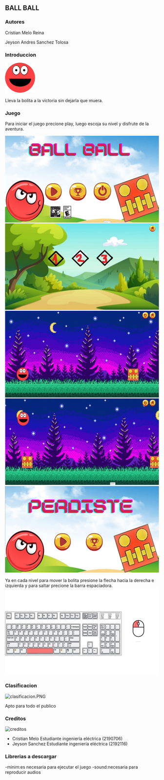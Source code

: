 ## BALL BALL
### Autores

Cristian Melo Reina 

Jeyson Andres Sanchez Tolosa 

### Introduccion
![bola](https://github.com/Computer-Programming-I-UIS/game-ball-ball/blob/master/juego2_0/data/Captura%20de%20pantalla0.png)

Lleva la bolita a la victoria sin dejarla que muera.

### Juego



Para iniciar el juego precione play, luego escoja su nivel y disfrute de la aventura.

![menu.JPG](https://github.com/Computer-Programming-I-UIS/game-ball-ball/blob/master/juego2_0/data/Diapositiva1.JPG)
![niveles](https://github.com/Computer-Programming-I-UIS/game-ball-ball/blob/master/juego2_0/data/Diapositiva2.JPG)
![juego](https://github.com/Computer-Programming-I-UIS/game-ball-ball/blob/master/juego2_0/data/Diapositiva3.JPG)
![juego](https://github.com/Computer-Programming-I-UIS/game-ball-ball/blob/master/juego2_0/data/Diapositiva4.JPG)
![juego](https://github.com/Computer-Programming-I-UIS/game-ball-ball/blob/master/juego2_0/data/Diapositiva5.JPG)


Ya en cada nivel para mover la bolita presione la flecha hacia la derecha e izquierda y para saltar precione la barra espaciadora.
![juego](https://github.com/Computer-Programming-I-UIS/game-ball-ball/blob/master/juego2_0/data/Diapositiva6.JPG)


### Clasificacion
![clasificacion.PNG](https://www.dropbox.com/s/jszp7qo08rpo30p/clasificacion.PNG?dl=0&raw=1)

Apto para todo el publico


### Creditos
![creditos](https://github.com/Computer-Programming-I-UIS/game-ball-ball/blob/master/juego2_0/data/Presentaci%C3%B3n1.jpg)



- Cristian Melo Estudiante ingeniería eléctrica (2190706)
- Jeyson Sanchez Estudiante ingeniería eléctrica (2192116)

### Librerias a descargar 

-minim:es necesaria para ejecutar el juego
-sound:necesaria para reproducir audios
